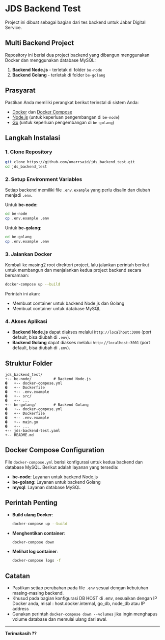# JDS Backend Test

Project ini dibuat sebagai bagian dari tes backend untuk Jabar Digital Service. 

## Multi Backend Project

Repository ini berisi dua project backend yang dibangun menggunakan Docker dan menggunakan database MySQL:

1. **Backend Node.js** - terletak di folder `be-node`
2. **Backend Golang** - terletak di folder `be-golang`

## Prasyarat

Pastikan Anda memiliki perangkat berikut terinstal di sistem Anda:

- [Docker](https://www.docker.com/) dan [Docker Compose](https://docs.docker.com/compose/)
- [Node.js](https://nodejs.org/) (untuk keperluan pengembangan di `be-node`)
- [Go](https://golang.org/) (untuk keperluan pengembangan di `be-golang`)

## Langkah Instalasi

### 1. Clone Repository

```bash
git clone https://github.com/umarrsaid/jds_backend_test.git
cd jds_backend_test
```

### 2. Setup Environment Variables

Setiap backend memiliki file `.env.example` yang perlu disalin dan diubah menjadi `.env`. 

Untuk **be-node**:

```bash
cd be-node
cp .env.example .env
```

Untuk **be-golang**:

```bash
cd be-golang
cp .env.example .env
```

### 3. Jalankan Docker

Kembali ke masing2 root direktori project, lalu jalankan perintah berikut untuk membangun dan menjalankan kedua project backend secara bersamaan:

```bash
docker-compose up --build
```

Perintah ini akan:
- Membuat container untuk backend Node.js dan Golang
- Membuat container untuk database MySQL

### 4. Akses Aplikasi

- **Backend Node.js** dapat diakses melalui `http://localhost:3000` (port default, bisa diubah di `.env`).
- **Backend Golang** dapat diakses melalui `http://localhost:3001` (port default, bisa diubah di `.env`).

## Struktur Folder

```
jds_backend_test/
+-- be-node/          # Backend Node.js
�   +-- docker-compose.yml
�   +-- Dockerfile
�   +-- .env.example
�   +-- src/
�   +-- ...
+-- be-golang/        # Backend Golang
�   +-- docker-compose.yml
�   +-- Dockerfile
�   +-- .env.example
�   +-- main.go
�   +-- ...
+-- jds-backend-test.yaml
+-- README.md
```

## Docker Compose Configuration

File `docker-compose.yml` berisi konfigurasi untuk kedua backend dan database MySQL. Berikut adalah layanan yang tersedia:

- **be-node**: Layanan untuk backend Node.js
- **be-golang**: Layanan untuk backend Golang
- **mysql**: Layanan database MySQL

## Perintah Penting

- **Build ulang Docker**:
  ```bash
  docker-compose up --build
  ```

- **Menghentikan container**:
  ```bash
  docker-compose down
  ```

- **Melihat log container**:
  ```bash
  docker-compose logs -f
  ```

## Catatan

- Pastikan setiap perubahan pada file `.env` sesuai dengan kebutuhan masing-masing backend.
- Khusud pada bagian konfigurasi DB HOST di .env, sesuaikan dengan IP Docker anda, misal : host.docker.internal, go_db, node_db atau IP address
- Gunakan perintah `docker-compose down --volumes` jika ingin menghapus volume database dan memulai ulang dari awal.

---

**Terimakasih ??**
